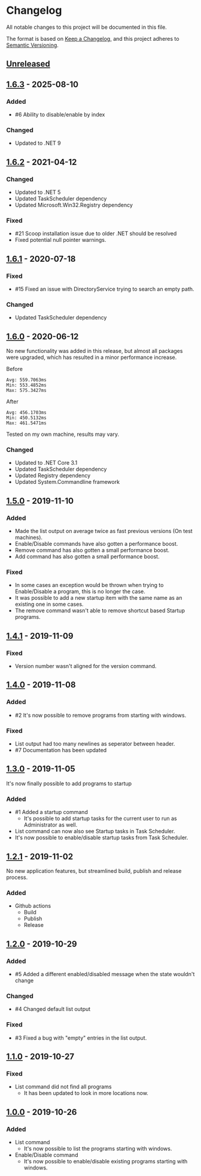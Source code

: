 <!-- markdownlint-disable MD024 -->
# Changelog

All notable changes to this project will be documented in this file.

The format is based on [Keep a Changelog](https://keepachangelog.com/en/1.0.0/),
and this project adheres to [Semantic Versioning](https://semver.org/spec/v2.0.0.html).

## [Unreleased]

## [1.6.3] - 2025-08-10

### Added

- #6 Ability to disable/enable by index

### Changed

- Updated to .NET 9

## [1.6.2] - 2021-04-12

### Changed

- Updated to .NET 5
- Updated TaskScheduler dependency
- Updated Microsoft.Win32.Registry dependency

### Fixed

- #21 Scoop installation issue due to older .NET should  be resolved
- Fixed potential null pointer warnings.

## [1.6.1] - 2020-07-18

### Fixed

- #15 Fixed an issue with DirectoryService trying to search an empty path.

### Changed

- Updated TaskScheduler dependency

## [1.6.0] -  2020-06-12

No new functionality was added in this release, but almost all packages were upgraded, which has resulted in a minor performance increase.

Before

```text
Avg: 559.7063ms
Min: 553.4852ms
Max: 575.3427ms
```

After

```text
Avg: 456.1703ms
Min: 450.5132ms
Max: 461.5471ms
```

Tested on my own machine, results may vary.

### Changed

- Updated to .NET Core 3.1
- Updated TaskScheduler dependency
- Updated Registry dependency
- Updated System.Commandline framework

## [1.5.0] - 2019-11-10

### Added

- Made the list output on average twice as fast previous versions (On test machines).
- Enable/Disable commands have also gotten a performance boost.
- Remove command has also gotten a small performance boost.
- Add command has also gotten a small performance boost.

### Fixed

- In some cases an exception would be thrown when trying to Enable/Disable a program, this is no longer the case.
- It was possible to add a new startup item with the same name as an existing one in some cases.
- The remove command wasn't able to remove shortcut based Startup programs.

## [1.4.1] - 2019-11-09

### Fixed

- Version number wasn't aligned for the version command.

## [1.4.0] - 2019-11-08

### Added

- #2 It's now possible to remove programs from starting with windows.

### Fixed

- List output had too many newlines as seperator between header.
- #7 Documentation has been updated

## [1.3.0] - 2019-11-05

It's now finally possible to add programs to startup

### Added

- #1 Added a startup command
  - It's possible to add startup tasks for the current user to run as Administrator as well.
- List command can now also see Startup tasks in Task Scheduler.
- It's now possible to enable/disable startup tasks from Task Scheduler.

## [1.2.1] - 2019-11-02

No new application features, but streamlined build, publish and release process.

### Added

- Github actions
  - Build
  - Publish
  - Release

## [1.2.0] - 2019-10-29

### Added

- #5 Added a different enabled/disabled message when the state wouldn't change

### Changed

- #4 Changed default list output

### Fixed

- #3 Fixed a bug with "empty" entries in the list output.

## [1.1.0] - 2019-10-27

### Fixed

- List command did not find all programs
  - It has been updated to look in more locations now.

## [1.0.0] - 2019-10-26

### Added

- List command
  - It's now possible to list the programs starting with windows.
- Enable/Disable command
  - It's now possible to enable/disable existing programs starting with windows.

[Unreleased]: https://github.com/Faustvii/StartupManager/compare/1.6.3...HEAD
[1.6.3]: https://github.com/Faustvii/StartupManager/compare/1.6.2...1.6.3
[1.6.2]: https://github.com/Faustvii/StartupManager/compare/1.6.1...1.6.2
[1.6.1]: https://github.com/Faustvii/StartupManager/compare/1.6.0...1.6.1
[1.6.0]: https://github.com/Faustvii/StartupManager/compare/1.5.0...1.6.0
[1.5.0]: https://github.com/Faustvii/StartupManager/compare/1.4.1...1.5.0
[1.4.1]: https://github.com/Faustvii/StartupManager/compare/1.4.0...1.4.1
[1.4.0]: https://github.com/Faustvii/StartupManager/compare/1.3.0...1.4.0
[1.3.0]: https://github.com/Faustvii/StartupManager/compare/1.2.1...1.3.0
[1.2.1]: https://github.com/Faustvii/StartupManager/compare/1.2.0...1.2.1
[1.2.0]: https://github.com/Faustvii/StartupManager/compare/1.1.0...1.2.0
[1.1.0]: https://github.com/Faustvii/StartupManager/compare/1.0.0...1.1.0
[1.0.0]: https://github.com/Faustvii/StartupManager/releases/tag/1.0.0

<!-- markdownlint-enable MD024-->